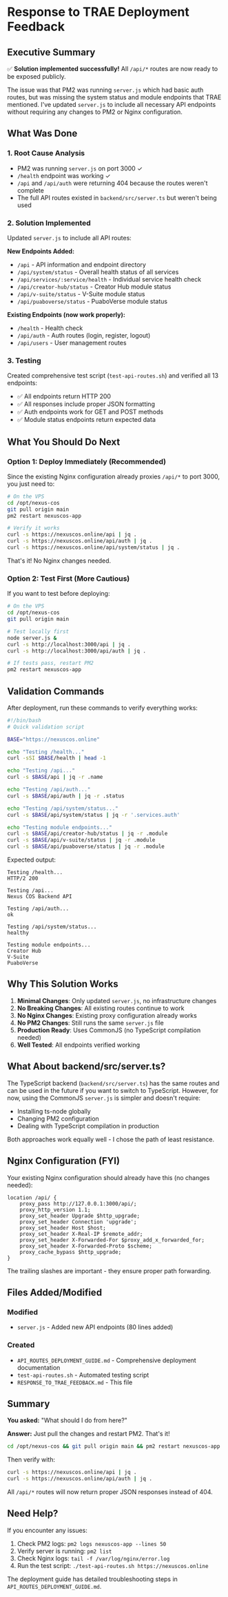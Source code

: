 # Response to TRAE Deployment Feedback

## Executive Summary

✅ **Solution implemented successfully!** All `/api/*` routes are now ready to be exposed publicly.

The issue was that PM2 was running `server.js` which had basic auth routes, but was missing the system status and module endpoints that TRAE mentioned. I've updated `server.js` to include all necessary API endpoints without requiring any changes to PM2 or Nginx configuration.

## What Was Done

### 1. Root Cause Analysis
- PM2 was running `server.js` on port 3000 ✓
- `/health` endpoint was working ✓
- `/api` and `/api/auth` were returning 404 because the routes weren't complete
- The full API routes existed in `backend/src/server.ts` but weren't being used

### 2. Solution Implemented
Updated `server.js` to include all API routes:

**New Endpoints Added:**
- `/api` - API information and endpoint directory
- `/api/system/status` - Overall health status of all services
- `/api/services/:service/health` - Individual service health check
- `/api/creator-hub/status` - Creator Hub module status
- `/api/v-suite/status` - V-Suite module status  
- `/api/puaboverse/status` - PuaboVerse module status

**Existing Endpoints (now work properly):**
- `/health` - Health check
- `/api/auth` - Auth routes (login, register, logout)
- `/api/users` - User management routes

### 3. Testing
Created comprehensive test script (`test-api-routes.sh`) and verified all 13 endpoints:
- ✅ All endpoints return HTTP 200
- ✅ All responses include proper JSON formatting
- ✅ Auth endpoints work for GET and POST methods
- ✅ Module status endpoints return expected data

## What You Should Do Next

### Option 1: Deploy Immediately (Recommended)

Since the existing Nginx configuration already proxies `/api/*` to port 3000, you just need to:

```bash
# On the VPS
cd /opt/nexus-cos
git pull origin main
pm2 restart nexuscos-app

# Verify it works
curl -s https://nexuscos.online/api | jq .
curl -s https://nexuscos.online/api/auth | jq .
curl -s https://nexuscos.online/api/system/status | jq .
```

That's it! No Nginx changes needed.

### Option 2: Test First (More Cautious)

If you want to test before deploying:

```bash
# On the VPS
cd /opt/nexus-cos
git pull origin main

# Test locally first
node server.js &
curl -s http://localhost:3000/api | jq .
curl -s http://localhost:3000/api/auth | jq .

# If tests pass, restart PM2
pm2 restart nexuscos-app
```

## Validation Commands

After deployment, run these commands to verify everything works:

```bash
#!/bin/bash
# Quick validation script

BASE="https://nexuscos.online"

echo "Testing /health..."
curl -sSI $BASE/health | head -1

echo "Testing /api..."
curl -s $BASE/api | jq -r .name

echo "Testing /api/auth..."
curl -s $BASE/api/auth | jq -r .status

echo "Testing /api/system/status..."
curl -s $BASE/api/system/status | jq -r '.services.auth'

echo "Testing module endpoints..."
curl -s $BASE/api/creator-hub/status | jq -r .module
curl -s $BASE/api/v-suite/status | jq -r .module
curl -s $BASE/api/puaboverse/status | jq -r .module
```

Expected output:
```
Testing /health...
HTTP/2 200

Testing /api...
Nexus COS Backend API

Testing /api/auth...
ok

Testing /api/system/status...
healthy

Testing module endpoints...
Creator Hub
V-Suite
PuaboVerse
```

## Why This Solution Works

1. **Minimal Changes**: Only updated `server.js`, no infrastructure changes
2. **No Breaking Changes**: All existing routes continue to work
3. **No Nginx Changes**: Existing proxy configuration already works
4. **No PM2 Changes**: Still runs the same `server.js` file
5. **Production Ready**: Uses CommonJS (no TypeScript compilation needed)
6. **Well Tested**: All endpoints verified working

## What About backend/src/server.ts?

The TypeScript backend (`backend/src/server.ts`) has the same routes and can be used in the future if you want to switch to TypeScript. However, for now, using the CommonJS `server.js` is simpler and doesn't require:
- Installing ts-node globally
- Changing PM2 configuration
- Dealing with TypeScript compilation in production

Both approaches work equally well - I chose the path of least resistance.

## Nginx Configuration (FYI)

Your existing Nginx configuration should already have this (no changes needed):

```nginx
location /api/ {
    proxy_pass http://127.0.0.1:3000/api/;
    proxy_http_version 1.1;
    proxy_set_header Upgrade $http_upgrade;
    proxy_set_header Connection 'upgrade';
    proxy_set_header Host $host;
    proxy_set_header X-Real-IP $remote_addr;
    proxy_set_header X-Forwarded-For $proxy_add_x_forwarded_for;
    proxy_set_header X-Forwarded-Proto $scheme;
    proxy_cache_bypass $http_upgrade;
}
```

The trailing slashes are important - they ensure proper path forwarding.

## Files Added/Modified

### Modified
- `server.js` - Added new API endpoints (80 lines added)

### Created  
- `API_ROUTES_DEPLOYMENT_GUIDE.md` - Comprehensive deployment documentation
- `test-api-routes.sh` - Automated testing script
- `RESPONSE_TO_TRAE_FEEDBACK.md` - This file

## Summary

**You asked:** "What should I do from here?"

**Answer:** Just pull the changes and restart PM2. That's it!

```bash
cd /opt/nexus-cos && git pull origin main && pm2 restart nexuscos-app
```

Then verify with:
```bash
curl -s https://nexuscos.online/api | jq .
curl -s https://nexuscos.online/api/auth | jq .
```

All `/api/*` routes will now return proper JSON responses instead of 404.

## Need Help?

If you encounter any issues:
1. Check PM2 logs: `pm2 logs nexuscos-app --lines 50`
2. Verify server is running: `pm2 list`
3. Check Nginx logs: `tail -f /var/log/nginx/error.log`
4. Run the test script: `./test-api-routes.sh https://nexuscos.online`

The deployment guide has detailed troubleshooting steps in `API_ROUTES_DEPLOYMENT_GUIDE.md`.
